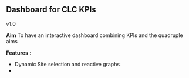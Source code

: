 ## Dashboard for CLC KPIs

v1.0

__Aim__ To have an interactive dashboard combining KPIs and the quadruple aims

__Features__ :
- Dynamic Site selection and reactive graphs
- <coming soon>